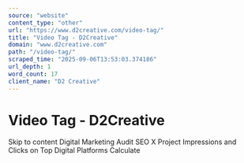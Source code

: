 ```yaml
---
source: "website"
content_type: "other"
url: "https://www.d2creative.com/video-tag/"
title: "Video Tag - D2Creative"
domain: "www.d2creative.com"
path: "/video-tag/"
scraped_time: "2025-09-06T13:53:03.374186"
url_depth: 1
word_count: 17
client_name: "D2 Creative"
---
```


# Video Tag - D2Creative

Skip to content Digital Marketing Audit SEO X Project Impressions and Clicks on Top Digital Platforms Calculate